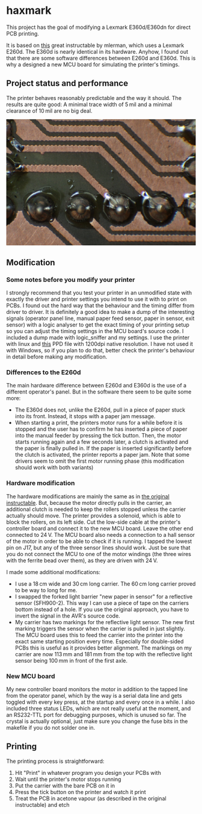 # haxmark

This project has the goal of modifying a Lexmark E360d/E360dn for direct PCB printing.

It is based on [this](http://www.instructables.com/id/Modification-of-the-Lexmark-E260-for-Direct-Laser--1) great instructable by mlerman, which uses a Lexmark E260d. The E360d is nearly identical in its hardware. Anyhow, I found out that there are some software differences between E260d and E360d. This is why a designed a new MCU board for simulating the printer's timings.

## Project status and performance

The printer behaves reasonably predictable and the way it should. The results are quite good: A minimal trace width of 5 mil and a minimal clearance of 10 mil are no big deal.

![MCU Board](https://raw.githubusercontent.com/fruchti/haxmark/master/samples/001.jpg)

## Modification

### Some notes before you modify your printer

I strongly recommend that you test your printer in an unmodified state with exactly the driver and printer settings you intend to use it with to print on PCBs. I found out the hard way that the behaviour and the timing differ from driver to driver. It is definitely a good idea to make a dump of the interesting signals (operator panel line, manual paper feed sensor, paper in sensor, exit sensor) with a logic analyser to get the exact timing of your printing setup so you can adjust the timing settings in the MCU board's source code. I included a dump made with logic_sniffer and my settings. I use the printer with linux and [this](http://www.openprinting.org/printer/Lexmark/Lexmark-E360d) PPD file with 1200dpi native resolution. I have not used it with Windows, so if you plan to do that, better check the printer's behaviour in detail before making any modification.

### Differences to the E260d

The main hardware difference between E260d and E360d is the use of a different operator's panel. But in the software there seem to be quite some more:

- The E360d does not, unlike the E260d, pull in a piece of paper stuck into its front. Instead, it stops with a paper jam message.
- When starting a print, the printers motor runs for a while before it is stopped and the user has to confirm he has inserted a piece of paper into the manual feeder by pressing the tick button. Then, the motor starts running again and a few seconds later, a clutch is activated and the paper is finally pulled in. If the paper is inserted significantly before the clutch is activated, the printer reports a paper jam. Note that some drivers seem to omit the first motor running phase (this modification should work with both variants)

### Hardware modification

The hardware modifications are mainly the same as in [the original instructable](http://www.instructables.com/id/Modification-of-the-Lexmark-E260-for-Direct-Laser--1). But, because the motor directly pulls in the carrier, an additional clutch is needed to keep the rollers stopped unless the carrier actually should move. The printer provides a solenoid, which is able to block the rollers, on its left side. Cut the low-side cable at the printer's controller board and connect it to the new MCU board. Leave the other end connected to 24 V. The MCU board also needs a connection to a hall sensor of the motor in order to be able to check if it is running. I tapped the lowest pin on J17, but any of the three sensor lines should work. Just be sure that you do not connect the MCU to one of the motor windings (the three wires with the ferrite bead over them), as they are driven with 24 V.

I made some additional modifications:

- I use a 18 cm wide and 30 cm long carrier. The 60 cm long carrier proved to be way to long for me.
- I swapped the forked light barrier "new paper in sensor" for a reflective sensor (SFH900-2). This way I can use a piece of tape on the carriers bottom instead of a hole. If you use the original approach, you have to invert the signal in the AVR's source code.
- My carrier has two markings for the reflective light sensor. The new first marking triggers the sensor when the carrier is pulled in just slightly. The MCU board uses this to feed the carrier into the printer into the exact same starting position every time. Especially for double-sided PCBs this is useful as it provides better alignment. The markings on my carrier are now 113 mm and 181 mm from the top with the reflective light sensor being 100 mm in front of the first axle.

### New MCU board

My new controller board monitors the motor in addition to the tapped line from the operator panel, which by the way is a serial data line and gets toggled with every key press, at the startup and every once in a while. I also included three status LEDs, which are not really useful at the moment, and an RS232-TTL port for debugging purposes, which is unused so far. The crystal is actually optional, just make sure you change the fuse bits in the makefile if you do not solder one in.

## Printing

The printing process is straightforward:

1. Hit "Print" in whatever program you design your PCBs with
2. Wait until the printer's motor stops running
3. Put the carrier with the bare PCB on it in
4. Press the tick button on the printer and watch it print
5. Treat the PCB in acetone vapour (as described in the original instructable) and etch

